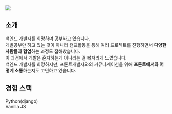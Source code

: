 <img src="https://capsule-render.vercel.app/api?type=waving&color=auto&height=200&section=header&text=NamHun.Github&fontSize=60" />


## 소개
백엔드 개발자를 희망하며 공부하고 있습니다.<br>
개발공부만 하고 있는 것이 아니라 캠프활동을 통해 여러 프로젝트를 진행하면서 **다양한 사람들과 협업**하는 과정도 접해봤습니다.<br>
이 과정에서 개발은 혼자하는게 아니라는 걸 뼈저리게 느꼈습니다.<br>
백엔드 개발자를 희망하지만, 프론트개발자와의 커뮤니케이션을 위해 **프론트에서와 어떻게 소통**하는지도 고민하고 있습니다.

## 경험 스택
Python(django)<br>
Vanilla JS

